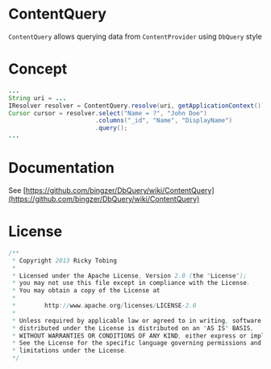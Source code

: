 ContentQuery
==============

`ContentQuery` allows querying data from `ContentProvider` using `DbQuery` style

# Concept
``` java
...
String uri = ...
IResolver resolver = ContentQuery.resolve(uri, getApplicationContext());
Cursor cursor = resolver.select("Name = ?", "John Doe")
                        .columns("_id", "Name", "DisplayName")
                        .query();
...
```

# Documentation
See [https://github.com/bingzer/DbQuery/wiki/ContentQuery](https://github.com/bingzer/DbQuery/wiki/ContentQuery)

# License
``` java
/**
 * Copyright 2013 Ricky Tobing
 *
 * Licensed under the Apache License, Version 2.0 (the "License");
 * you may not use this file except in compliance with the License.
 * You may obtain a copy of the License at
 *
 *        http://www.apache.org/licenses/LICENSE-2.0
 *
 * Unless required by applicable law or agreed to in writing, software
 * distributed under the License is distributed on an "AS IS" BASIS,
 * WITHOUT WARRANTIES OR CONDITIONS OF ANY KIND, either express or implied.
 * See the License for the specific language governing permissions and
 * limitations under the License.
 */
```
